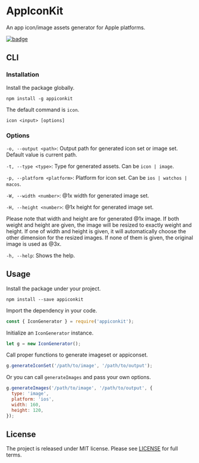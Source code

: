 # AppIconKit

An app icon/image assets generator for Apple platforms.

[![badge](https://img.shields.io/npm/v/appiconkit.svg?color=blue)](https://www.npmjs.com/package/appiconkit)

## CLI

### Installation

Install the package globally.

```
npm install -g appiconkit
```

The default command is `icon`.

```
icon <input> [options]
```

### Options

`-o, --output <path>`: Output path for generated icon set or image set. Default value is current path.

`-t, --type <type>`: Type for generated assets. Can be `icon | image`.

`-p, --platform <platform>`: Platform for icon set. Can be `ios | watchos | macos`.

`-W, --width <number>`: @1x width for generated image set.

`-H, --height <number>`: @1x height for generated image set.

Please note that width and height are for generated @1x image. If both weight and height are given, the image will be resized to exactly weight and height. If one of width and height is given, it will automatically choose the other dimension for the resized images. If none of them is given, the original image is used as @3x.

`-h, --help`: Shows the help.

## Usage

Install the package under your project.

```
npm install --save appiconkit
```

Import the dependency in your code.

```javascript
const { IconGenerator } = require('appiconkit');
```

Initialize an `IconGenerator` instance.

```javascript
let g = new IconGenerator();
```

Call proper functions to generate imageset or appiconset.

```javascript
g.generateIconSet('/path/to/image', '/path/to/output');
```

Or you can call `generateImages` and pass your own options.

```javascript
g.generateImages('/path/to/image', '/path/to/output', {
  type: 'image',
  platform: 'ios',
  width: 160,
  height: 120,
});
```

## License

The project is released under MIT license. Please see [LICENSE](LICENSE) for full terms.
